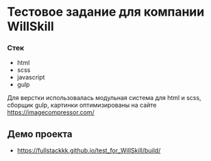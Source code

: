 # Тестовое задание для компании WillSkill

### Стек

- html
- scss
- javascript
- gulp

Для верстки использовалась модульная система для html и scss, сборщик gulp, картинки оптимизированы на сайте https://imagecompressor.com/

## Демо проекта

- https://fullstackkk.github.io/test_for_WillSkill/build/
